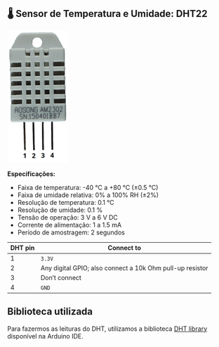 ## 🌡️ Sensor de Temperatura e Umidade: DHT22

<img src="README.assets/DHT22.png">

**Especificações:**
- Faixa de temperatura: -40 °C a +80 °C (±0.5 °C)
- Faixa de umidade relativa: 0% a 100% RH (±2%)
- Resolução de temperatura: 0.1 °C
- Resolução de umidade: 0.1 %
- Tensão de operação: 3 V a 6 V DC
- Corrente de alimentação: 1 a 1.5 mA
- Período de amostragem: 2 segundos

| **DHT pin** | **Connect to**                                                                 |
|-------------|---------------------------------------------------------------------------------|
| 1           | `3.3V`                                                                          |
| 2           | Any digital GPIO; also connect a 10k Ohm pull-up resistor                       |
| 3           | Don’t connect                                                                   |
| 4           | `GND`                                                                           |


## Biblioteca utilizada
Para fazermos as leituras do DHT, utilizamos a biblioteca [DHT library](https://github.com/adafruit/DHT-sensor-library) disponível na Arduino IDE.
